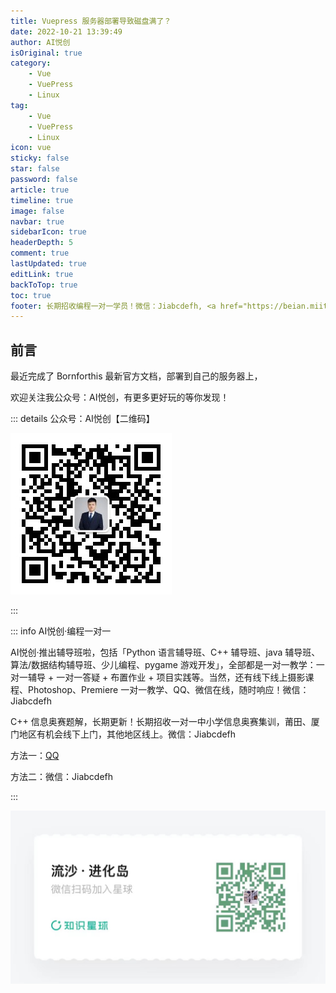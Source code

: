 ```yaml
---
title: Vuepress 服务器部署导致磁盘满了？
date: 2022-10-21 13:39:49
author: AI悦创
isOriginal: true
category: 
    - Vue
    - VuePress
    - Linux
tag:
    - Vue
    - VuePress
    - Linux
icon: vue
sticky: false
star: false
password: false
article: true
timeline: true
image: false
navbar: true
sidebarIcon: true
headerDepth: 5
comment: true
lastUpdated: true
editLink: true
backToTop: true
toc: true
footer: 长期招收编程一对一学员！微信：Jiabcdefh, <a href="https://beian.miit.gov.cn/" target="_blank">闽ICP备19021486号-6</a>
---
```


## 前言

最近完成了 Bornforthis 最新官方文档，部署到自己的服务器上，





欢迎关注我公众号：AI悦创，有更多更好玩的等你发现！

::: details 公众号：AI悦创【二维码】

![](/gzh.jpg)

:::

::: info AI悦创·编程一对一

AI悦创·推出辅导班啦，包括「Python 语言辅导班、C++ 辅导班、java 辅导班、算法/数据结构辅导班、少儿编程、pygame 游戏开发」，全部都是一对一教学：一对一辅导 + 一对一答疑 + 布置作业 + 项目实践等。当然，还有线下线上摄影课程、Photoshop、Premiere 一对一教学、QQ、微信在线，随时响应！微信：Jiabcdefh

C++ 信息奥赛题解，长期更新！长期招收一对一中小学信息奥赛集训，莆田、厦门地区有机会线下上门，其他地区线上。微信：Jiabcdefh

方法一：[QQ](http://wpa.qq.com/msgrd?v=3&uin=1432803776&site=qq&menu=yes)

方法二：微信：Jiabcdefh

:::

![](/zsxq.jpg)

